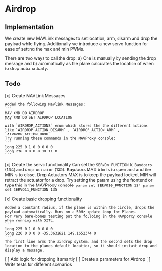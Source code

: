 # Airdrop

## Implementation

We create new MAVLink messages to set location, arm, disarm and drop the payload while flying. Additionally we introduce a new servo function for ease of setting the max and min PWMs.

There are two ways to call the drop: a) One is manually by sending the drop message and b) automatically as the plane calculates the location of when to drop automatically.

## Todo
[x] Create MAVLink Messages

    Added the following Mavlink Messages:
    ```
    MAV_CMD_DO_AIRDROP
    MAV_CMD_DO_SET_AIRDROP_LOCATION
    ```  
    with `AIRDROP_ACTIONS` enum which stores the the different actions like `AIRDROP_ACTION_DISARM` , `AIRDROP_ACTION_ARM` , `AIRDROP_ACTION_DROP`. 
    Try running these commands in the MAVProxy console:
    ```
    long 225 0 1 0 0 0 0 0
    long 226 0 0 0 0 10 11 0 
    ```

[x] Create the servo functionality
    Can set the `SERVOn_FUNCTION` to `Baydoors` (134) and `Drop Actuator` (135).
    Baydoors MAX trim is to open and and the MIN is to close.
    Drop Actuators MAX is to keep the payload locked, MIN will retract the actuator for a drop.
    Try setting the param using the frontend or type this in the MAVProxy console:
    ```
    param set SERVO10_FUNCTION 134
    param set SERVO11_FUNCTION 135
    ```

[x] Create basic dropping functionality

    Added a constant radius, if the plane is within the circle, drops the payload automatically. Runs on a 50Hz update loop for Planes.
    For very bare-bones testing put the folloing in the MAVporxy console when running with SITL:
    ```
    long 225 0 1 0 0 0 0 0
    long 226 0 0 0 0 -35.3632621 149.1652374 0 
    ```
    The first line arms the airdrop system, and the second sets the drop location to the planes default location, so it should instant drop and display a message.


[ ] Add logic for dropping it smartly
[ ] Create a parameters for Airdrop
[ ] Write tests for different scenarios
